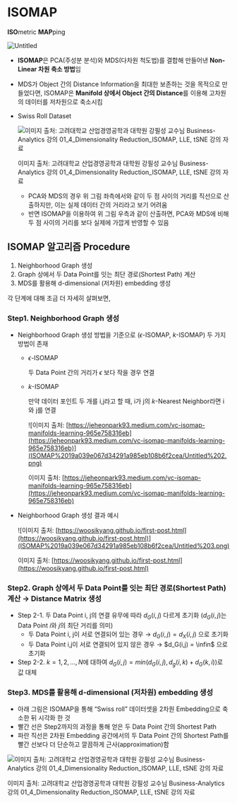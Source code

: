 # ISOMAP

**ISO**metric **MAP**ping

![Untitled](ISOMAP%2019a039e067d34291a985eb108b6f2cea/Untitled.png)

- **ISOMAP**은 PCA(주성분 분석)와 MDS(다차원 척도법)를 결합해 만들어낸 **Non-Linear 차원 축소 방법**임
- MDS가 Object 간의 Distance Information을 최대한 보존하는 것을 목적으로 만들었다면, ISOMAP은 **Manifold 상에서 Object 간의 Distance**를 이용해 고차원의 데이터를 저차원으로 축소시킴
- Swiss Roll Dataset
    
    ![이미지 출처: 고려대학교 산업경영공학과 대학원 강필성 교수님 Business-Analytics 강의 01_4_Dimensionality Reduction_ISOMAP, LLE, tSNE 강의 자료](ISOMAP%2019a039e067d34291a985eb108b6f2cea/Untitled%201.png)
    
    이미지 출처: 고려대학교 산업경영공학과 대학원 강필성 교수님 Business-Analytics 강의 01_4_Dimensionality Reduction_ISOMAP, LLE, tSNE 강의 자료
    
    - PCA와 MDS의 경우 위 그림 좌측에서와 같이 두 점 사이의 거리를 직선으로 산출하지만, 이는 실제 데이터 간의 거리라고 보기 어려움
    - 반면 ISOMAP을 이용하여 위 그림 우측과 같이 산출하면, PCA와 MDS에 비해 두 점 사이의 거리를 보다 실제에 가깝게 반영할 수 있음
    

## ISOMAP 알고리즘 Procedure

1. Neighborhood Graph 생성
2. Graph 상에서 두 Data Point를 잇는 최단 경로(Shortest Path) 계산
3. MDS를 활용해 d-dimensional (저차원) embedding 생성

각 단계에 대해 조금 더 자세히 살펴보면,

### Step1. Neighborhood Graph 생성

- Neighborhood Graph 생성 방법을 기준으로 ($\epsilon$-ISOMAP, $k$-ISOMAP) 두 가지 방법이 존재
    - $\epsilon$-ISOMAP
        
        두 Data Point 간의 거리가 $\epsilon$ 보다 작을 경우 연결
        
    - $k$-ISOMAP
        
        만약 데이터 포인트 두 개를 i,j라고 할 때, i가 j의 $k$-Nearest Neighbor라면 i와 j를 연결
        
        ![이미지 출처: [https://jeheonpark93.medium.com/vc-isomap-manifolds-learning-965e758316eb](https://jeheonpark93.medium.com/vc-isomap-manifolds-learning-965e758316eb)](ISOMAP%2019a039e067d34291a985eb108b6f2cea/Untitled%202.png)
        
        이미지 출처: [https://jeheonpark93.medium.com/vc-isomap-manifolds-learning-965e758316eb](https://jeheonpark93.medium.com/vc-isomap-manifolds-learning-965e758316eb)
        
- Neighborhood Graph 생성 결과 예시
    
    ![이미지 출처: [https://woosikyang.github.io/first-post.html](https://woosikyang.github.io/first-post.html)](ISOMAP%2019a039e067d34291a985eb108b6f2cea/Untitled%203.png)
    
    이미지 출처: [https://woosikyang.github.io/first-post.html](https://woosikyang.github.io/first-post.html)
    

### Step2. Graph 상에서 두 Data Point를 잇는 최단 경로(Shortest Path) 계산 → Distance Matrix 생성

- Step 2-1. 두 Data Point i, j의 연결 유무에 따라 $d_G(i,j)$ 다르게 초기화 
               ($d_G(i,j)$는 Data Point $i$와 $j$의 최단 거리를 의미)
    - 두 Data Point i, j이 서로 연결되어 있는 경우 → $d_G(i,j) = d_X(i,j)$ 으로 초기화
    - 두 Data Point i,j이 서로 연결되어 있지 않은 경우 → $d_G(i,j) = \infin$ 으로 초기화
- Step 2-2.  $k = 1, 2, ..., N$에 대하여 $d_G(i,j) = min(d_G(i,j), d_g(i,k) + d_G(k,i))$로 값 대체

### Step3. MDS를 활용해 d-dimensional (저차원) embedding 생성

- 아래 그림은 ISOMAP을 통해 “Swiss roll” 데이터셋을 2차원 Embedding으로 축소한 뒤 시각화 한 것
- 빨간 선은 Step2까지의 과정을 통해 얻은 두 Data Point 간의 Shortest Path
- 파란 직선은 2차원 Embedding 공간에서의 두 Data Point 간의 Shortest Path를 빨간 선보다 더 단순하고 깔끔하게 근사(approximation)함

![이미지 출처: 고려대학교 산업경영공학과 대학원 강필성 교수님 Business-Analytics 강의 01_4_Dimensionality Reduction_ISOMAP, LLE, tSNE 강의 자료](ISOMAP%2019a039e067d34291a985eb108b6f2cea/Untitled%204.png)

이미지 출처: 고려대학교 산업경영공학과 대학원 강필성 교수님 Business-Analytics 강의 01_4_Dimensionality Reduction_ISOMAP, LLE, tSNE 강의 자료